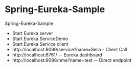 # Spring-Eureka-Sample
Spring-Eureka-Sample

* Start Eureka server
* Start Eureka ServiceDemo
* Start Eureka Service client
* http://localhost:9099/service?name=Sella - Client Call
* http://localhost:8761/ -- Eureka dashboard
* http://localhost:9098/nme?name=test -- Direct endpoint
